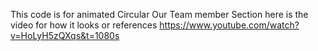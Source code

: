 This code is for animated Circular Our Team member Section
here is the video for how it looks or references https://www.youtube.com/watch?v=HoLyH5zQXqs&t=1080s
